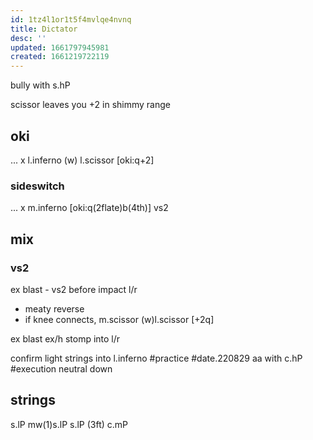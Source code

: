 ```yaml
---
id: 1tz4l1or1t5f4mvlqe4nvnq
title: Dictator
desc: ''
updated: 1661797945981
created: 1661219722119
---
```

bully with s.hP

scissor leaves you +2 in shimmy range

## oki
... x l.inferno (w) l.scissor [oki:q+2]
### sideswitch
... x m.inferno [oki:q(2flate)b(4th)] vs2

## mix
### vs2
ex blast - vs2 before impact l/r
  - meaty reverse
  - if knee connects, m.scissor (w)l.scissor [+2q]

ex blast ex/h stomp into l/r

confirm light strings into l.inferno #practice #date.220829
aa with c.hP #execution neutral down

## strings
s.lP mw(1)s.lP
s.lP (3ft) c.mP